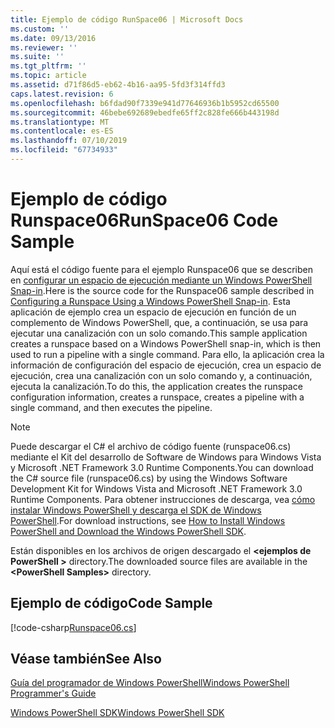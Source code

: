 ```yaml
---
title: Ejemplo de código RunSpace06 | Microsoft Docs
ms.custom: ''
ms.date: 09/13/2016
ms.reviewer: ''
ms.suite: ''
ms.tgt_pltfrm: ''
ms.topic: article
ms.assetid: d71f86d5-eb62-4b16-aa95-5fd3f314ffd3
caps.latest.revision: 6
ms.openlocfilehash: b6fdad90f7339e941d77646936b1b5952cd65500
ms.sourcegitcommit: 46bebe692689ebedfe65ff2c828fe666b443198d
ms.translationtype: MT
ms.contentlocale: es-ES
ms.lasthandoff: 07/10/2019
ms.locfileid: "67734933"
---
```

# <a name="runspace06-code-sample"></a><span data-ttu-id="3bba5-102">Ejemplo de código Runspace06</span><span class="sxs-lookup"><span data-stu-id="3bba5-102">RunSpace06 Code Sample</span></span>

<span data-ttu-id="3bba5-103">Aquí está el código fuente para el ejemplo Runspace06 que se describen en [configurar un espacio de ejecución mediante un Windows PowerShell Snap-in](https://msdn.microsoft.com/en-us/a7289ee8-9732-49ee-91c7-d533e9538b83).</span><span class="sxs-lookup"><span data-stu-id="3bba5-103">Here is the source code for the Runspace06 sample described in [Configuring a Runspace Using a Windows PowerShell Snap-in](https://msdn.microsoft.com/en-us/a7289ee8-9732-49ee-91c7-d533e9538b83).</span></span> <span data-ttu-id="3bba5-104">Esta aplicación de ejemplo crea un espacio de ejecución en función de un complemento de Windows PowerShell, que, a continuación, se usa para ejecutar una canalización con un solo comando.</span><span class="sxs-lookup"><span data-stu-id="3bba5-104">This sample application creates a runspace based on a Windows PowerShell snap-in, which is then used to run a pipeline with a single command.</span></span> <span data-ttu-id="3bba5-105">Para ello, la aplicación crea la información de configuración del espacio de ejecución, crea un espacio de ejecución, crea una canalización con un solo comando y, a continuación, ejecuta la canalización.</span><span class="sxs-lookup"><span data-stu-id="3bba5-105">To do this, the application creates the runspace configuration information, creates a runspace, creates a pipeline with a single command, and then executes the pipeline.</span></span>

> [!NOTE]
> <span data-ttu-id="3bba5-106">Puede descargar el C# el archivo de código fuente (runspace06.cs) mediante el Kit del desarrollo de Software de Windows para Windows Vista y Microsoft .NET Framework 3.0 Runtime Components.</span><span class="sxs-lookup"><span data-stu-id="3bba5-106">You can download the C# source file (runspace06.cs) by using the Windows Software Development Kit for Windows Vista and Microsoft .NET Framework 3.0 Runtime Components.</span></span> <span data-ttu-id="3bba5-107">Para obtener instrucciones de descarga, vea [cómo instalar Windows PowerShell y descarga el SDK de Windows PowerShell](/powershell/developer/installing-the-windows-powershell-sdk).</span><span class="sxs-lookup"><span data-stu-id="3bba5-107">For download instructions, see [How to Install Windows PowerShell and Download the Windows PowerShell SDK](/powershell/developer/installing-the-windows-powershell-sdk).</span></span>
>
> <span data-ttu-id="3bba5-108">Están disponibles en los archivos de origen descargado el  **\<ejemplos de PowerShell >** directory.</span><span class="sxs-lookup"><span data-stu-id="3bba5-108">The downloaded source files are available in the **\<PowerShell Samples>** directory.</span></span>

## <a name="code-sample"></a><span data-ttu-id="3bba5-109">Ejemplo de código</span><span class="sxs-lookup"><span data-stu-id="3bba5-109">Code Sample</span></span>

[!code-csharp[Runspace06.cs](../../powershell-sdk-samples/SDK-2.0/csharp/Runspace06/Runspace06.cs#L11-L85 "Runspace06.cs")]

## <a name="see-also"></a><span data-ttu-id="3bba5-110">Véase también</span><span class="sxs-lookup"><span data-stu-id="3bba5-110">See Also</span></span>

[<span data-ttu-id="3bba5-111">Guía del programador de Windows PowerShell</span><span class="sxs-lookup"><span data-stu-id="3bba5-111">Windows PowerShell Programmer's Guide</span></span>](./windows-powershell-programmer-s-guide.md)

[<span data-ttu-id="3bba5-112">Windows PowerShell SDK</span><span class="sxs-lookup"><span data-stu-id="3bba5-112">Windows PowerShell SDK</span></span>](../windows-powershell-reference.md)